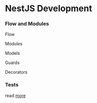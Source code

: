# NestJS Development

### Flow and Modules

Flow

Modules

Models

Guards

Decorators

### Tests

read [more](testing)